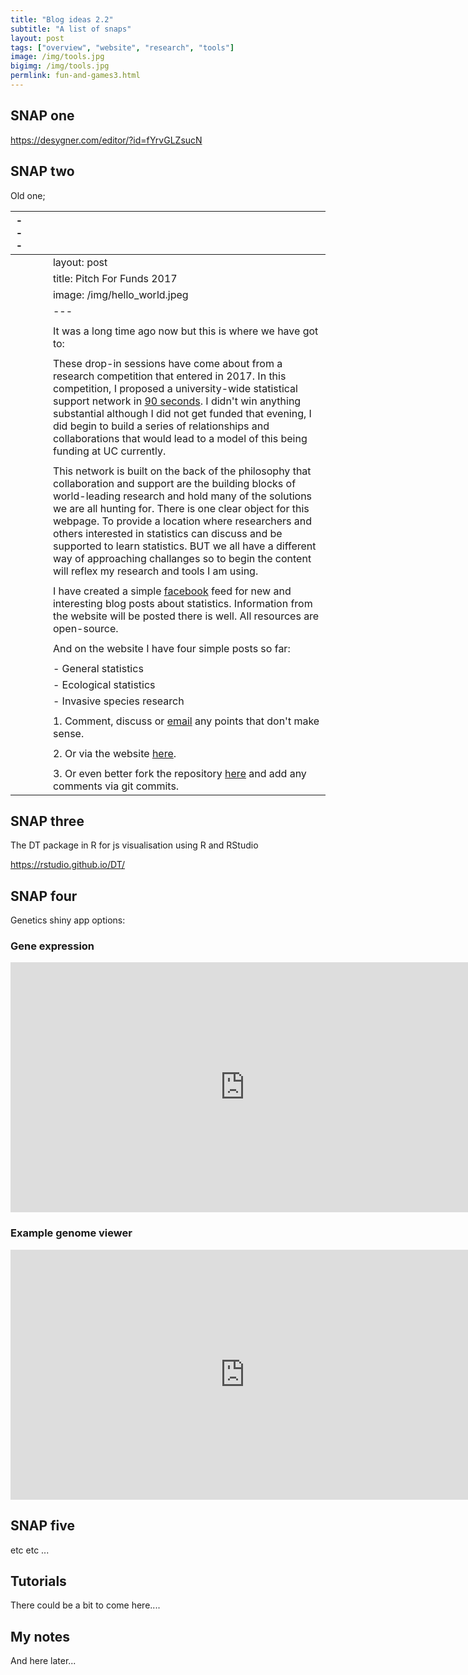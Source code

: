 ```yaml
---
title: "Blog ideas 2.2"
subtitle: "A list of snaps"
layout: post
tags: ["overview", "website", "research", "tools"]
image: /img/tools.jpg
bigimg: /img/tools.jpg
permlink: fun-and-games3.html
---
```


## SNAP one

https://desygner.com/editor/?id=fYrvGLZsucN

## SNAP two

Old one;



| ---  |      |      |                                                              |
| ---- | ---- | ---- | ------------------------------------------------------------ |
|      |      |      | layout: post                                                 |
|      |      |      | title: Pitch For Funds 2017                                  |
|      |      |      | image: /img/hello_world.jpeg                                 |
|      |      |      | ---                                                          |
|      |      |      |                                                              |
|      |      |      | It was a long time ago now but this is where we have got to: |
|      |      |      |                                                              |
|      |      |      | These drop-in sessions have come about from a research competition that entered in 2017. In this competition, I proposed a university-wide statistical support network in [90 seconds]("https://www.youtube.com/watch?v=2EXo0Iue1es"). I didn't win anything substantial although I did not get funded that evening, I did begin to build a series of relationships and collaborations that would lead to a model of this being funding at UC currently. |
|      |      |      |                                                              |
|      |      |      | This network is built on the back of the philosophy that collaboration and support are the building blocks of world-leading research and hold many of the solutions we are all hunting for. There is one clear object for this webpage. To provide a location where researchers and others interested in statistics can discuss and be supported to learn statistics. BUT we all have a different way of approaching challanges so to begin the content will reflex my research and tools I am using. |
|      |      |      |                                                              |
|      |      |      | I have created a simple [facebook]("https://www.facebook.com/StatisticsNetwork/") feed for new and interesting blog posts about statistics. Information from the website will be posted there is well. All resources are open-source. |
|      |      |      |                                                              |
|      |      |      | And on the website I have four simple posts so far:          |
|      |      |      |                                                              |
|      |      |      | - General statistics                                         |
|      |      |      | - Ecological statistics                                      |
|      |      |      | - Invasive species research                                  |
|      |      |      |                                                              |
|      |      |      | 1.  Comment, discuss or [email]("anthony.davidson@canberra.edu.au") any points that don't make sense. |
|      |      |      |                                                              |
|      |      |      | 2.  Or via the website [here]("").                           |
|      |      |      |                                                              |
|      |      |      | 3.  Or even better fork the repository [here]("https://github.com/davan690") and add any comments via git commits. |



<script src="https://gist.github.com/davan690/bd2e169abfda7abea0280938afd6c871.js"></script>
## SNAP three

The DT package in R for js visualisation using R and RStudio

https://rstudio.github.io/DT/

## SNAP four

Genetics shiny app options:

### Gene expression

<iframe width="750" height="400" scrolling="yes" frameborder="no"  src="https://jjallaire.shinyapps.io/shiny-biclust/"> </iframe>

### Example genome viewer

<iframe width="750" height="400" scrolling="yes" frameborder="no"  src="https://gallery.shinyapps.io/genome_browser/"> </iframe>

## SNAP five



etc etc ...

## Tutorials

There could be a bit to come here....


## My notes

And here later...